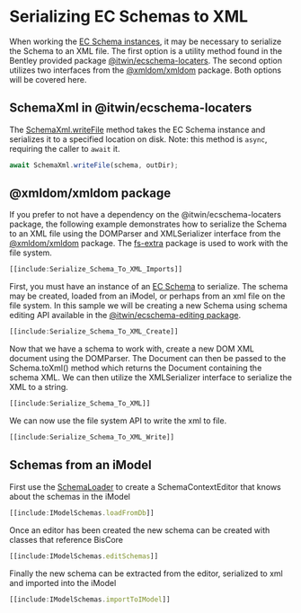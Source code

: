 # Serializing EC Schemas to XML

When working the [EC Schema instances](https://www.itwinjs.org/reference/ecschema-metadata/metadata/schema),
it may be necessary to serialize the Schema to an XML file. The first option is a utility method found in the
Bentley provided package [@itwin/ecschema-locaters](https://www.itwinjs.org/reference/ecschema-locaters).
The second option utilizes two interfaces from the [@xmldom/xmldom](https://www.npmjs.com/package/@xmldom/xmldom)
package. Both options will be covered here.

## SchemaXml in @itwin/ecschema-locaters

The [SchemaXml.writeFile]($ecschema-locaters) method takes the EC Schema instance and serializes it to a specified location on disk. Note: this method is `async`, requiring the caller to `await` it.

```ts
await SchemaXml.writeFile(schema, outDir);
```

## @xmldom/xmldom package

If you prefer to not have a dependency on the @itwin/ecschema-locaters package, the following example demonstrates how
to serialize the Schema to an XML file using the DOMParser and XMLSerializer interface from the
[@xmldom/xmldom](https://www.npmjs.com/package/@xmldom/xmldom) package. The [fs-extra](https://www.npmjs.com/package/fs-extra)
package is used to work with the file system.

```ts
[[include:Serialize_Schema_To_XML_Imports]]
```

First, you must have an instance of an [EC Schema](https://www.itwinjs.org/reference/ecschema-metadata/metadata/schema)
to serialize. The schema may be created, loaded from an iModel, or perhaps from an xml file on the file system. In this
sample we will be creating a new Schema using schema editing API available in the
[@itwin/ecschema-editing package](https://www.itwinjs.org/reference/ecschema-editing).

```ts
[[include:Serialize_Schema_To_XML_Create]]
```

Now that we have a schema to work with, create a new DOM XML document using the DOMParser. The
Document can then be passed to the Schema.toXml() method which returns the Document containing the schema XML.
We can then utilize the XMLSerializer interface to serialize the XML to a string.

```ts
[[include:Serialize_Schema_To_XML]]
```

We can now use the file system API to write the xml to file.

```ts
[[include:Serialize_Schema_To_XML_Write]]
```

## Schemas from an iModel

First use the [SchemaLoader]($ecschema-metadata) to create a SchemaContextEditor that knows about the schemas in the iModel

```ts
[[include:IModelSchemas.loadFromDb]]
```

Once an editor has been created the new schema can be created with classes that reference BisCore

```ts
[[include:IModelSchemas.editSchemas]]
```

Finally the new schema can be extracted from the editor, serialized to xml and imported into the iModel

```ts
[[include:IModelSchemas.importToIModel]]
```
